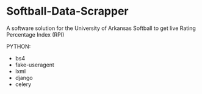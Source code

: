 # Softball-Data-Scrapper
A software solution for the University of Arkansas Softball to get live Rating Percentage Index (RPI)

PYTHON:
* bs4
* fake-useragent
* lxml
* django
* celery
